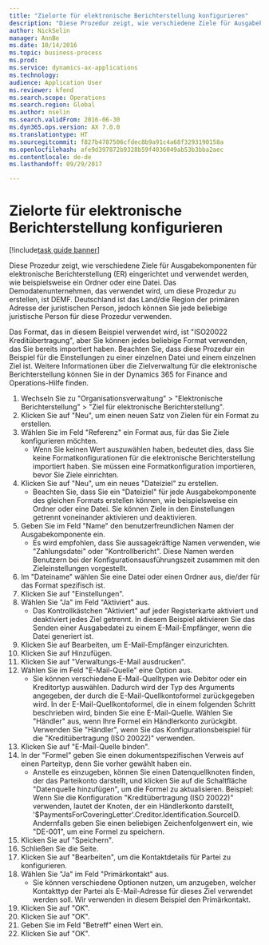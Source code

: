 ```yaml
--- 
title: "Zielorte für elektronische Berichterstellung konfigurieren"
description: "Diese Prozedur zeigt, wie verschiedene Ziele für Ausgabekomponenten für elektronische Berichterstellung (ER) eingerichtet und verwendet werden, wie beispielsweise ein Ordner oder eine Datei."
author: NickSelin
manager: AnnBe
ms.date: 10/14/2016
ms.topic: business-process
ms.prod: 
ms.service: dynamics-ax-applications
ms.technology: 
audience: Application User
ms.reviewer: kfend
ms.search.scope: Operations
ms.search.region: Global
ms.author: nselin
ms.search.validFrom: 2016-06-30
ms.dyn365.ops.version: AX 7.0.0
ms.translationtype: HT
ms.sourcegitcommit: f827b4787506cfdec8b9a91c4a68f3293190158a
ms.openlocfilehash: afe9d397872b9328b59f4036049ab53b3bba2aec
ms.contentlocale: de-de
ms.lasthandoff: 09/29/2017

---
```

# <a name="configure-destinations-for-electronic-reporting-er"></a>Zielorte für elektronische Berichterstellung konfigurieren

[!include[task guide banner](../../includes/task-guide-banner.md)]

Diese Prozedur zeigt, wie verschiedene Ziele für Ausgabekomponenten für elektronische Berichterstellung (ER) eingerichtet und verwendet werden, wie beispielsweise ein Ordner oder eine Datei. Das Demodatenunternehmen, das verwendet wird, um diese Prozedur zu erstellen, ist DEMF. Deutschland ist das Land/die Region der primären Adresse der juristischen Person, jedoch können Sie jede beliebige juristische Person für diese Prozedur verwenden. 

Das Format, das in diesem Beispiel verwendet wird, ist "ISO20022 Kreditübertragung", aber Sie können jedes beliebige Format verwenden, das Sie bereits importiert haben. Beachten Sie, dass diese Prozedur ein Beispiel für die Einstellungen zu einer einzelnen Datei und einem einzelnen Ziel ist. Weitere Informationen über die Zielverwaltung für die elektronische Berichterstellung können Sie in der Dynamics 365 for Finance and Operations-Hilfe finden.

1. Wechseln Sie zu "Organisationsverwaltung" > "Elektronische Berichterstellung" > "Ziel für elektronische Berichterstellung".
2. Klicken Sie auf "Neu", um einen neuen Satz von Zielen für ein Format zu erstellen.
3. Wählen Sie im Feld "Referenz" ein Format aus, für das Sie Ziele konfigurieren möchten.
    * Wenn Sie keinen Wert auszuwählen haben, bedeutet dies, dass Sie keine Formatkonfigurationen für die elektronische Berichterstellung importiert haben. Sie müssen eine Formatkonfiguration importieren, bevor Sie Ziele einrichten.  
4. Klicken Sie auf "Neu", um ein neues "Dateiziel" zu erstellen.
    * Beachten Sie, dass Sie ein "Dateiziel" für jede Ausgabekomponente des gleichen Formats erstellen können, wie beispielsweise ein Ordner oder eine Datei. Sie können Ziele in den Einstellungen getrennt voneinander aktivieren und deaktivieren.  
5. Geben Sie im Feld "Name" den benutzerfreundlichen Namen der Ausgabekomponente ein.
    * Es wird empfohlen, dass Sie aussagekräftige Namen verwenden, wie "Zahlungsdatei" oder "Kontrollbericht". Diese Namen werden Benutzern bei der Konfigurationsausführungszeit zusammen mit den Zieleinstellungen vorgestellt.  
6. Im "Dateiname" wählen Sie eine Datei oder einen Ordner aus, die/der für das Format spezifisch ist.
7. Klicken Sie auf "Einstellungen".
8. Wählen Sie "Ja" im Feld "Aktiviert" aus.
    * Das Kontrollkästchen "Aktiviert" auf jeder Registerkarte aktiviert und deaktiviert jedes Ziel getrennt. In diesem Beispiel aktivieren Sie das Senden einer Ausgabedatei zu einem E-Mail-Empfänger, wenn die Datei generiert ist.  
9. Klicken Sie auf Bearbeiten, um E-Mail-Empfänger einzurichten.
10. Klicken Sie auf Hinzufügen.
11. Klicken Sie auf "Verwaltungs-E-Mail ausdrucken".
12. Wählen Sie im Feld "E-Mail-Quelle" eine Option aus.
    * Sie können verschiedene E-Mail-Quelltypen wie Debitor oder ein Kreditortyp auswählen. Dadurch wird der Typ des Arguments angegeben, der durch die E-Mail-Quellkontoformel zurückgegeben wird. In der E-Mail-Quellkontoformel, die in einem folgenden Schritt beschrieben wird, binden Sie eine E-Mail-Quelle. Wählen Sie "Händler" aus, wenn Ihre Formel ein Händlerkonto zurückgibt. Verwenden Sie "Händler", wenn Sie das Konfigurationsbeispiel für die "Kreditübertragung (ISO 20022)" verwenden.  
13. Klicken Sie auf "E-Mail-Quelle binden".
14. In der "Formel" geben Sie einen dokumentspezifischen Verweis auf einen Parteityp, denn Sie vorher gewählt haben ein.
    * Anstelle es einzugeben, können Sie einen Datenquellknoten finden, der das Parteikonto darstellt, und klicken Sie auf die Schaltfläche "Datenquelle hinzufügen", um die Formel zu aktualisieren. Beispiel: Wenn Sie die Konfiguration "Kreditübertragung (ISO 20022)" verwenden, lautet der Knoten, der ein Händlerkonto darstellt, '$PaymentsForCoveringLetter'.Creditor.Identification.SourceID. Andernfalls geben Sie einen beliebigen Zeichenfolgenwert ein, wie "DE-001", um eine Formel zu speichern.  
15. Klicken Sie auf "Speichern".
16. Schließen Sie die Seite.
17. Klicken Sie auf "Bearbeiten", um die Kontaktdetails für Partei zu konfigurieren.
18. Wählen Sie "Ja" im Feld "Primärkontakt" aus.
    * Sie können verschiedene Optionen nutzen, um anzugeben, welcher Kontakttyp der Partei als E-Mail-Adresse für dieses Ziel verwendet werden soll. Wir verwenden in diesem Beispiel den Primärkontakt.  
19. Klicken Sie auf "OK".
20. Klicken Sie auf "OK".
21. Geben Sie im Feld "Betreff" einen Wert ein.
22. Klicken Sie auf "OK".



